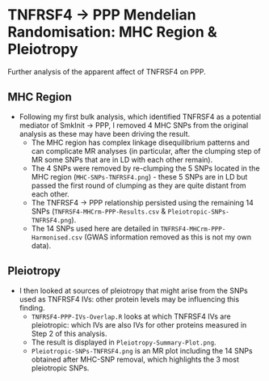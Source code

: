 # TNFRSF4 → PPP Mendelian Randomisation: MHC Region & Pleiotropy
Further analysis of the apparent affect of TNFRSF4 on PPP. 

## MHC Region
* Following my first bulk analysis, which identified TNFRSF4 as a potential mediator of SmkInit → PPP, I removed 4 MHC SNPs from the original analysis as these may have been driving the result.
  * The MHC region has complex linkage disequilibrium patterns and can complicate MR analyses (in particular, after the clumping step of MR some SNPs that are in LD with each other remain).
  * The 4 SNPs were removed by re-clumping the 5 SNPs located in the MHC region (`MHC-SNPs-TNFRSF4.png`) - these 5 SNPs are in LD but passed the first round of clumping as they are quite distant from each other.
  * The TNFRSF4 → PPP relationship persisted using the remaining 14 SNPs (`TNFRSF4-MHCrm-PPP-Results.csv` & `Pleiotropic-SNPs-TNFRSF4.png`).
  * The 14 SNPs used here are detailed in `TNFRSF4-MHCrm-PPP-Harmonised.csv` (GWAS information removed as this is not my own data).

## Pleiotropy
* I then looked at sources of pleiotropy that might arise from the SNPs used as TNFRSF4 IVs: other protein levels may be influencing this finding.
  * `TNFRSF4-PPP-IVs-Overlap.R` looks at which TNFRSF4 IVs are pleiotropic: which IVs are also IVs for other proteins measured in Step 2 of this analysis.
  * The result is displayed in `Pleiotropy-Summary-Plot.png`.
  * `Pleiotropic-SNPs-TNFRSF4.png` is an MR plot including the 14 SNPs obtained after MHC-SNP removal, which highlights the 3 most pleiotropic SNPs.
